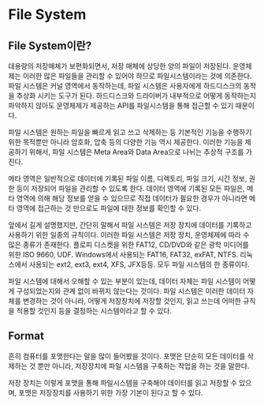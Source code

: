 # File System

## File System이란?

대용량의 저장매체가 보편화되면서, 저장 매체에 상당한 양의 파일이 저장된다. 운영체제는 이러한 많은 파일들을 관리할 수 있어야 하므로 파일시스템이라는 것에 의존한다. 파일 시스템은 커널 영역에서 동작하는데, 파일 시스템은 사용자에게 하드디스크의 동작을 추상화 시키는 도구가 된다. 하드디스크와 드라이버가 내부적으로 어떻게 동작하는지 파악하지 않아도 운영체제가 제공하는 API를 파일시스템을 통해 접근할 수 있기 때문이다.

파일 시스템은 원하는 파일을 빠르게 읽고 쓰고 삭제하는 등 기본적인 기능을 수행하기 위한 목적뿐만 아니라 암호화, 압축 등의 다양한 기능 역시 제공한다. 이러한 기능을 제공하기 위해서, 파일 시스템은 Meta Area와 Data Area으로 나뉘는 추상적 구조를 가진다.

메타 영역은 일반적으로 데이터에 기록된 파일 이름, 디렉토리, 파일 크기, 시간 정보, 권한 등이 저장되어 파일을 관리할 수 있도록 한다. 데이터 영역에 기록된 모든 파일은, 메타 영역에 의해 해당 정보를 얻을 수 있으므로 직접 데이터가 필요한 경우가 아니라면 메타 영역에 접근하는 것 만으로도 파일에 대한 정보를 확인할 수 있다.

앞에서 길게 설명했지만, 간단히 말해서 파일 시스템은 저장 장치에 데이터를 기록하고 사용하기 위한 일종의 규칙이다. 이러한 파일 시스템은 저장 장치, 운영체제에 따라 수 많은 종류가 존재한다. 플로피 디스켓을 위한 FAT12, CD/DVD와 같은 광학 미디어를 위한 ISO 9660, UDF. Windows에서 사용되는 FAT16, FAT32, exFAT, NTFS. 리눅스에서 사용되는 ext2, ext3, ext4, XFS, JFX등등. 모두 파일 시스템의 한 종류이다.

파일 시스템에 대해서 오해할 수 있는 부분이 있는데, 데이터 자체는 파일 시스템이 어떻게 구성되었는지와 관계 없이 바뀌지 않는다는 것이다. 파일 시스템은 이러한 데이터 자체를 변경하는 것이 아니라, 어떻게 저장장치에 저장할 것인지, 읽고 쓰는데 어떠한 규칙을 적용할 것인지 등을 결정하는 시스템이라고 할 수 있다.

## Format

흔히 컴퓨터를 포맷한다는 말을 많이 들어봤을 것이다. 포맷은 단순히 모든 데이터를 삭제하는 것 뿐만 아니라, 저장장치에 파일 시스템을 구축하는 작업을 하는 것을 말한다.

저장 장치는 이렇게 포맷을 통해 파일시스템을 구축해야 데이터를 읽고 저장할 수 있으며, 포맷은 저장장치를 사용하기 위한 가장 기본이 된다고 할 수 있다.


